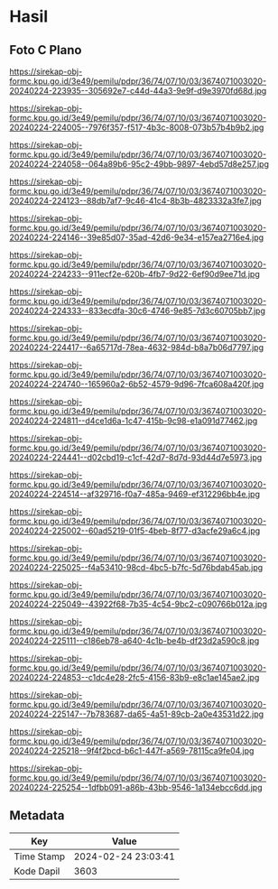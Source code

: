 # Hasil

## Foto C Plano

https://sirekap-obj-formc.kpu.go.id/3e49/pemilu/pdpr/36/74/07/10/03/3674071003020-20240224-223935--305692e7-c44d-44a3-9e9f-d9e3970fd68d.jpg

https://sirekap-obj-formc.kpu.go.id/3e49/pemilu/pdpr/36/74/07/10/03/3674071003020-20240224-224005--7976f357-f517-4b3c-8008-073b57b4b9b2.jpg

https://sirekap-obj-formc.kpu.go.id/3e49/pemilu/pdpr/36/74/07/10/03/3674071003020-20240224-224058--064a89b6-95c2-49bb-9897-4ebd57d8e257.jpg

https://sirekap-obj-formc.kpu.go.id/3e49/pemilu/pdpr/36/74/07/10/03/3674071003020-20240224-224123--88db7af7-9c46-41c4-8b3b-4823332a3fe7.jpg

https://sirekap-obj-formc.kpu.go.id/3e49/pemilu/pdpr/36/74/07/10/03/3674071003020-20240224-224146--39e85d07-35ad-42d6-9e34-e157ea2716e4.jpg

https://sirekap-obj-formc.kpu.go.id/3e49/pemilu/pdpr/36/74/07/10/03/3674071003020-20240224-224233--911ecf2e-620b-4fb7-9d22-6ef90d9ee71d.jpg

https://sirekap-obj-formc.kpu.go.id/3e49/pemilu/pdpr/36/74/07/10/03/3674071003020-20240224-224333--833ecdfa-30c6-4746-9e85-7d3c60705bb7.jpg

https://sirekap-obj-formc.kpu.go.id/3e49/pemilu/pdpr/36/74/07/10/03/3674071003020-20240224-224417--6a65717d-78ea-4632-984d-b8a7b06d7797.jpg

https://sirekap-obj-formc.kpu.go.id/3e49/pemilu/pdpr/36/74/07/10/03/3674071003020-20240224-224740--165960a2-6b52-4579-9d96-7fca608a420f.jpg

https://sirekap-obj-formc.kpu.go.id/3e49/pemilu/pdpr/36/74/07/10/03/3674071003020-20240224-224811--d4ce1d6a-1c47-415b-9c98-e1a091d77462.jpg

https://sirekap-obj-formc.kpu.go.id/3e49/pemilu/pdpr/36/74/07/10/03/3674071003020-20240224-224441--d02cbd19-c1cf-42d7-8d7d-93d44d7e5973.jpg

https://sirekap-obj-formc.kpu.go.id/3e49/pemilu/pdpr/36/74/07/10/03/3674071003020-20240224-224514--af329716-f0a7-485a-9469-ef312296bb4e.jpg

https://sirekap-obj-formc.kpu.go.id/3e49/pemilu/pdpr/36/74/07/10/03/3674071003020-20240224-225002--60ad5219-01f5-4beb-8f77-d3acfe29a6c4.jpg

https://sirekap-obj-formc.kpu.go.id/3e49/pemilu/pdpr/36/74/07/10/03/3674071003020-20240224-225025--f4a53410-98cd-4bc5-b7fc-5d76bdab45ab.jpg

https://sirekap-obj-formc.kpu.go.id/3e49/pemilu/pdpr/36/74/07/10/03/3674071003020-20240224-225049--43922f68-7b35-4c54-9bc2-c090766b012a.jpg

https://sirekap-obj-formc.kpu.go.id/3e49/pemilu/pdpr/36/74/07/10/03/3674071003020-20240224-225111--c186eb78-a640-4c1b-be4b-df23d2a590c8.jpg

https://sirekap-obj-formc.kpu.go.id/3e49/pemilu/pdpr/36/74/07/10/03/3674071003020-20240224-224853--c1dc4e28-2fc5-4156-83b9-e8c1ae145ae2.jpg

https://sirekap-obj-formc.kpu.go.id/3e49/pemilu/pdpr/36/74/07/10/03/3674071003020-20240224-225147--7b783687-da65-4a51-89cb-2a0e43531d22.jpg

https://sirekap-obj-formc.kpu.go.id/3e49/pemilu/pdpr/36/74/07/10/03/3674071003020-20240224-225218--9f4f2bcd-b6c1-447f-a569-78115ca9fe04.jpg

https://sirekap-obj-formc.kpu.go.id/3e49/pemilu/pdpr/36/74/07/10/03/3674071003020-20240224-225254--1dfbb091-a86b-43bb-9546-1a134ebcc6dd.jpg


## Metadata

| Key        | Value               |
| ---------- | ------------------- |
| Time Stamp | 2024-02-24 23:03:41 |
| Kode Dapil | 3603                |



